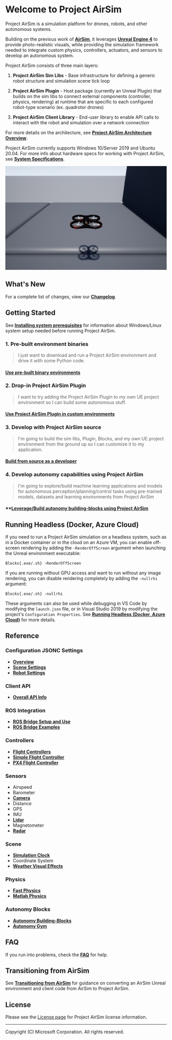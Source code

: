 # Welcome to Project AirSim

Project AirSim is a simulation platform for drones, robots, and other autonomous systems.

Building on the previous work of **[AirSim](https://github.com/microsoft/AirSim)**, it leverages **[Unreal Engine 4](https://www.unrealengine.com/)** to provide photo-realistic visuals, while providing the simulation framework needed to integrate custom physics, controllers, actuators, and sensors to develop an autonomous system.

Project AirSim consists of three main layers:

1. **Project AirSim Sim Libs** - Base infrastructure for defining a generic robot structure and simulation scene tick loop

2. **Project AirSim Plugin** - Host package (currently an Unreal Plugin) that builds on the sim libs to connect external components (controller, physics, rendering) at runtime that are specific to each configured robot-type scenario (ex. quadrotor drones)

3. **Project AirSim Client Library** - End-user library to enable API calls to interact with the robot and simulation over a network connection

For more details on the architecture, see **[Project AirSim Architecture Overview](docs/internal/use_source.md#airsim-v-next-architecture-overview)**.

Project AirSim currently supports Windows 10/Server 2019 and Ubuntu 20.04. For more info about hardware specs for working with Project AirSim, see **[System Specifications](docs/system_specs.md)**.

![Drone flying in Blocks environment](docs/images/drone_in_blocks.jpg)

## What's New

For a complete list of changes, view our **[Changelog](docs/changelog.md)**.

## Getting Started

See **[Installing system prerequisites](docs/system_specs.md#installing-system-prerequisites)** for information about Windows/Linux system setup needed before running Project AirSim.

### 1. Pre-built environment binaries

> I just want to download and run a Project AirSim environment and drive it with some Python code.

#### **[Use pre-built binary environments](docs/internal/use_prebuilt.md)**

### 2. Drop-in Project AirSim Plugin

> I want to try adding the Project AirSim Plugin to my own UE project environment so I can build some autonomous stuff.

#### **[Use Project AirSim Plugin in custom environments](docs/use_plugin.md)**

### 3. Develop with Project AirSim source

> I'm going to build the sim libs, Plugin, Blocks, and my own UE project environment from the ground up so I can customize it to my application.

#### **[Build from source as a developer](docs/internal/use_source.md)**

### 4. Develop autonomy capabilities using Project AirSim

> I'm going to explore/build machine learning applications and models for autonomous perception/planning/control tasks using pre-trained models, datasets and learning environments from Project AirSim

#### **[Leverage/Build autonomy building-blocks using Project AirSim](docs/autonomy/autonomy.md)

## Running Headless (Docker, Azure Cloud)

If you need to run a Project AirSim simulation on a headless system, such as in a Docker container or in the cloud on an Azure VM, you can enable off-screen rendering by adding the `-RenderOffScreen` argument when launching the Unreal environment executable:

```
Blocks{.exe/.sh} -RenderOffScreen
```

If you are running without GPU access and want to run without any image rendering, you can disable rendering completely by adding the `-nullrhi` argument:

```
Blocks{.exe/.sh} -nullrhi
```

These arguments can also be used while debugging in VS Code by modifying the `launch.json` file, or in Visual Studio 2019 by modifying the project's `Configuration Properties`. See **[Running Headless (Docker, Azure Cloud)](docs/internal/headless_cloud.md)** for more details.

## Reference

### Configuration JSONC Settings

- **[Overview](docs/config.md)**
- **[Scene Settings](docs/config_scene.md)**
- **[Robot Settings](docs/config_robot.md)**

### Client API

- **[Overall API Info](docs/api.md)**

### ROS Integration

- **[ROS Bridge Setup and Use](docs/ros/ros.md)**
- **[ROS Bridge Examples](docs/ros/ros_examples.md)**

### Controllers

- **[Flight Controllers](docs/controllers/controllers.md)**
- **[Simple Flight Controller](docs/controllers/simple_flight.md)**
- **[PX4 Flight Controller](docs/controllers/px4/px4.md)**

### Sensors

- Airspeed
- Barometer
- **[Camera](docs/sensors/camera_capture_settings.md)**
- Distance
- GPS
- IMU
- **[Lidar](docs/sensors/lidar.md)**
- Magnetometer
- **[Radar](docs/sensors/radar.md)**

### Scene

- **[Simulation Clock](docs/scene/sim_clock.md)**
- Coordinate System
- **[Weather Visual Effects](docs/scene/weather_visual_effects.md)**

### Physics

- **[Fast Physics](docs/physics/fast_physics.md)**
- **[Matlab Physics](docs/physics/matlab_physics.md)**

### Autonomy Blocks

- **[Autonomy Building-Blocks](docs/autonomy/autonomy.md)**
- **[Autonomy Gym](docs/autonomy/gym/gym_envs.md)**

## FAQ

If you run into problems, check the **[FAQ](docs/faq.md)** for help.

## Transitioning from AirSim

See **[Transitioning from AirSim](docs/transition_from_airsim.md)** for guidance on converting an AirSim Unreal environment and client code from AirSim to Project AirSim.

## License

Please see the [License page](docs/license.md) for Project AirSim license information.

---

Copyright (C) Microsoft Corporation.  All rights reserved.
